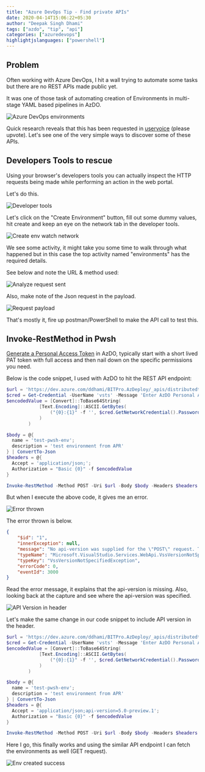 ```yaml
---
title: "Azure DevOps Tip - Find private APIs"
date: 2020-04-14T15:06:22+05:30
author: "Deepak Singh Dhami"
tags: ["azdo", "tip", "api"]
categories: ["azuredevops"]
highlightjslanguages: ["powershell"]
---
```


## Problem

Often working with Azure DevOps, I hit a wall trying to automate some tasks but
there are no REST APIs made public yet.

It was one of those task of automating creation of Environments in multi-stage
YAML based pipelines in AzDO.

![Azure DevOps environments](/static/002/env.png)

Quick research reveals that this has been requested in [uservoice](https://developercommunity.visualstudio.com/content/problem/820737/rest-apis-for-environments-and-its-resources-multi.html) (please upvote).
Let's see one of the very simple ways to discover some of these APIs.

## Developers Tools to rescue

Using your browser's developers tools you can actually inspect the HTTP requests
being made while performing an action in the web portal.

Let's do this.

![Developer tools](/static/002/devnetwork.png)

Let's click on the "Create Environment" button, fill out some dummy values,
hit create and keep an eye on the network tab in the developer tools.

![Create env watch network](/static/002/envcreatenetwork.png)

We see some activity, it might take you some time to walk through what happened but in this case the top activity named "environments" has the required details.

See below and note the URL & method used:

![Analyze request sent](/static/002/analyzerequest.png)

Also, make note of the Json request in the payload.

![Request payload](/static/002/requestpayload.png)

That's mostly it, fire up postman/PowerShell to make the API call to test this.

## Invoke-RestMethod in Pwsh

[Generate a Personal Access Token](https://docs.microsoft.com/en-us/azure/devops/organizations/accounts/use-personal-access-tokens-to-authenticate?view=azure-devops&tabs=preview-page) in AzDO, typically start with a short lived PAT token with full access and then nail down on the specific permissions you need.

Below is the code snippet, I used with AzDO to hit the REST API endpoint:

```powershell
$url = 'https://dev.azure.com/ddhami/BITPro.AzDeploy/_apis/distributedtask/environments'
$cred = Get-Credential -UserName 'vsts' -Message 'Enter AzDO Personal Access Token with privs to create env'
$encodedValue = [Convert]::ToBase64String(
            [Text.Encoding]::ASCII.GetBytes(
                ("{0}:{1}" -f '', $cred.GetNetworkCredential().Password)
            )
        )

$body = @{
  name = 'test-pwsh-env';
  description = 'test environment from APR'
} | ConvertTo-Json
$headers = @{
  Accept = 'application/json;';
  Authorization = "Basic {0}" -f $encodedValue
}

Invoke-RestMethod -Method POST -Uri $url -Body $body -Headers $headers -ContentType 'application/json'
```

But when I execute the above code, it gives me an error.

![Error thrown](/static/002/pwsherror.png)

The error thrown is below.

```json
{
    "$id": "1",
    "innerException": null,
    "message": "No api-version was supplied for the \"POST\" request. The version must be supplied either as part of the Accept header (e.g. \"application/json; api-version=1.0\") or as a query parameter (e.g. \"?api-version=1.0\").",
    "typeName": "Microsoft.VisualStudio.Services.WebApi.VssVersionNotSpecifiedException, Microsoft.VisualStudio.Services.WebApi",
    "typeKey": "VssVersionNotSpecifiedException",
    "errorCode": 0,
    "eventId": 3000
}
```

Read the error message, it explains that the api-version is missing. Also, looking back at the capture and see where the api-version was specified.

![API Version in header](/static/002/apiversion.png)

Let's make the same change in our code snippet to include API version in the
header.

```powershell {hl_lines=[14], linenostart=1}
$url = 'https://dev.azure.com/ddhami/BITPro.AzDeploy/_apis/distributedtask/environments'
$cred = Get-Credential -UserName 'vsts' -Message 'Enter AzDO Personal Access Token with privs to create env'
$encodedValue = [Convert]::ToBase64String(
            [Text.Encoding]::ASCII.GetBytes(
                ("{0}:{1}" -f '', $cred.GetNetworkCredential().Password)
            )
        )

$body = @{
  name = 'test-pwsh-env';
  description = 'test environment from APR'
} | ConvertTo-Json
$headers = @{
  Accept = 'application/json;api-version=5.0-preview.1';
  Authorization = "Basic {0}" -f $encodedValue
}

Invoke-RestMethod -Method POST -Uri $url -Body $body -Headers $headers -ContentType = 'application/json'
```

Here I go, this finally works and using the similar API endpoint I can fetch the environments as well (GET request).

![Env created success](/static/002/envsuccess.png)